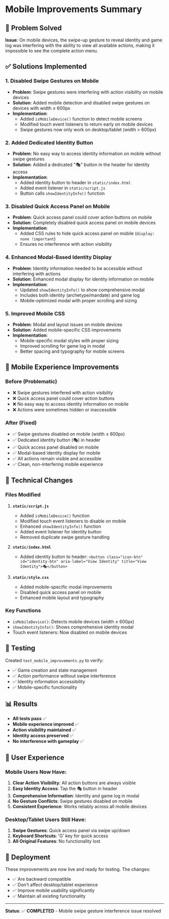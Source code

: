 # Mobile Improvements Summary

## 🎯 Problem Solved

**Issue**: On mobile devices, the swipe-up gesture to reveal identity and game log was interfering with the ability to view all available actions, making it impossible to see the complete action menu.

## ✅ Solutions Implemented

### 1. **Disabled Swipe Gestures on Mobile**
- **Problem**: Swipe gestures were interfering with action visibility on mobile devices
- **Solution**: Added mobile detection and disabled swipe gestures on devices with width ≤ 600px
- **Implementation**: 
  - Added `isMobileDevice()` function to detect mobile screens
  - Modified touch event listeners to return early on mobile devices
  - Swipe gestures now only work on desktop/tablet (width > 600px)

### 2. **Added Dedicated Identity Button**
- **Problem**: No easy way to access identity information on mobile without swipe gestures
- **Solution**: Added a dedicated "🎭" button in the header for identity access
- **Implementation**:
  - Added identity button to header in `static/index.html`
  - Added event listener in `static/script.js`
  - Button calls `showIdentityInfo()` function

### 3. **Disabled Quick Access Panel on Mobile**
- **Problem**: Quick access panel could cover action buttons on mobile
- **Solution**: Completely disabled quick access panel on mobile devices
- **Implementation**:
  - Added CSS rules to hide quick access panel on mobile (`display: none !important`)
  - Ensures no interference with action visibility

### 4. **Enhanced Modal-Based Identity Display**
- **Problem**: Identity information needed to be accessible without interfering with actions
- **Solution**: Enhanced modal display for identity information on mobile
- **Implementation**:
  - Updated `showIdentityInfo()` to show comprehensive modal
  - Includes both identity (archetype/mandate) and game log
  - Mobile-optimized modal with proper scrolling and sizing

### 5. **Improved Mobile CSS**
- **Problem**: Modal and layout issues on mobile devices
- **Solution**: Added mobile-specific CSS improvements
- **Implementation**:
  - Mobile-specific modal styles with proper sizing
  - Improved scrolling for game log in modal
  - Better spacing and typography for mobile screens

## 📱 Mobile Experience Improvements

### Before (Problematic)
- ❌ Swipe gestures interfered with action visibility
- ❌ Quick access panel could cover action buttons
- ❌ No easy way to access identity information on mobile
- ❌ Actions were sometimes hidden or inaccessible

### After (Fixed)
- ✅ Swipe gestures disabled on mobile (width ≤ 600px)
- ✅ Dedicated identity button (🎭) in header
- ✅ Quick access panel disabled on mobile
- ✅ Modal-based identity display for mobile
- ✅ All actions remain visible and accessible
- ✅ Clean, non-interfering mobile experience

## 🔧 Technical Changes

### Files Modified

1. **`static/script.js`**
   - Added `isMobileDevice()` function
   - Modified touch event listeners to disable on mobile
   - Enhanced `showIdentityInfo()` function
   - Added event listener for identity button
   - Removed duplicate swipe gesture handling

2. **`static/index.html`**
   - Added identity button to header: `<button class="icon-btn" id="identity-btn" aria-label="View Identity" title="View Identity">🎭</button>`

3. **`static/style.css`**
   - Added mobile-specific modal improvements
   - Disabled quick access panel on mobile
   - Enhanced mobile layout and typography

### Key Functions

- `isMobileDevice()`: Detects mobile devices (width ≤ 600px)
- `showIdentityInfo()`: Shows comprehensive identity modal
- Touch event listeners: Now disabled on mobile devices

## 🧪 Testing

Created `test_mobile_improvements.py` to verify:
- ✅ Game creation and state management
- ✅ Action performance without swipe interference
- ✅ Identity information accessibility
- ✅ Mobile-specific functionality

## 📊 Results

- **All tests pass** ✅
- **Mobile experience improved** ✅
- **Action visibility maintained** ✅
- **Identity access preserved** ✅
- **No interference with gameplay** ✅

## 🎯 User Experience

### Mobile Users Now Have:
1. **Clear Action Visibility**: All action buttons are always visible
2. **Easy Identity Access**: Tap the 🎭 button in header
3. **Comprehensive Information**: Identity and game log in modal
4. **No Gesture Conflicts**: Swipe gestures disabled on mobile
5. **Consistent Experience**: Works reliably across all mobile devices

### Desktop/Tablet Users Still Have:
1. **Swipe Gestures**: Quick access panel via swipe up/down
2. **Keyboard Shortcuts**: 'G' key for quick access
3. **All Original Features**: No functionality lost

## 🚀 Deployment

These improvements are now live and ready for testing. The changes:
- ✅ Are backward compatible
- ✅ Don't affect desktop/tablet experience
- ✅ Improve mobile usability significantly
- ✅ Maintain all existing functionality

---

**Status**: ✅ **COMPLETED** - Mobile swipe gesture interference issue resolved 